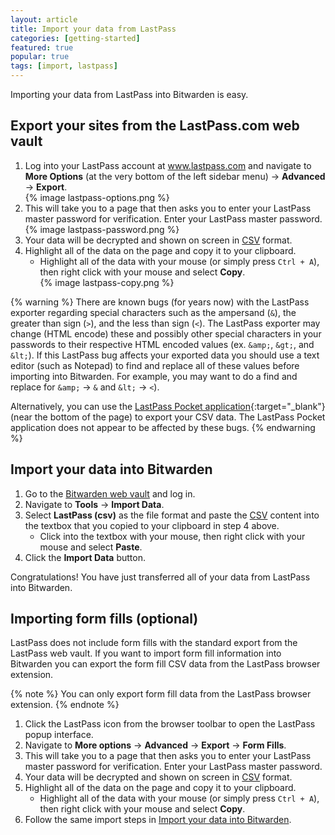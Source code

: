 ```yaml
---
layout: article
title: Import your data from LastPass
categories: [getting-started]
featured: true
popular: true
tags: [import, lastpass]
---
```


Importing your data from LastPass into Bitwarden is easy. 

## Export your sites from the LastPass.com web vault

1. Log into your LastPass account at www.lastpass.com and navigate to **More Options** (at the very bottom of the left sidebar menu) &rarr; **Advanced** &rarr; **Export**.<br />
   {% image lastpass-options.png %}
2. This will take you to a page that then asks you to enter your LastPass master password for verification. Enter your LastPass master password.<br />
   {% image lastpass-password.png %}
3. Your data will be decrypted and shown on screen in [CSV][csv] format.
4. Highlight all of the data on the page and copy it to your clipboard.
   - Highlight all of the data with your mouse (or simply press <code>Ctrl + A</code>), then right click with your mouse and select **Copy**.<br />
   {% image lastpass-copy.png %}

{% warning %}
There are known bugs (for years now) with the LastPass exporter regarding special characters such as the ampersand (<code>&amp;</code>), the greater than sign (<code>&gt;</code>), and the less than sign (<code>&lt;</code>). The LastPass exporter may change (HTML encode) these and possibly other special characters in your passwords to their respective HTML encoded values (ex. <code>&amp;amp;</code>, <code>&amp;gt;</code>, and <code>&amp;lt;</code>). If this LastPass bug affects your exported data you should use a text editor (such as Notepad) to find and replace all of these values before importing into Bitwarden. For example, you may want to do a find and replace for <code>&amp;amp;</code> &rarr; <code>&amp;</code> and <code>&amp;lt;</code> &rarr; <code>&lt;</code>).

Alternatively, you can use the [LastPass Pocket application](https://lastpass.com/misc_download2.php){:target="_blank"} (near the bottom of the page) to export your CSV data. The LastPass Pocket application does not appear to be affected by these bugs.
{% endwarning %}

## Import your data into Bitwarden

1. Go to the [Bitwarden web vault][bitwarden-vault] and log in.
2. Navigate to **Tools** &rarr; **Import Data**.
3. Select **LastPass (csv)** as the file format and paste the [CSV][csv] content into the textbox that you copied to your clipboard in step 4 above.
   - Click into the textbox with your mouse, then right click with your mouse and select **Paste**.
4. Click the **Import Data** button.

Congratulations! You have just transferred all of your data from LastPass into Bitwarden.

## Importing form fills (optional)

LastPass does not include form fills with the standard export from the LastPass web vault. If you want to import form fill information into Bitwarden you can export the form fill CSV data from the LastPass browser extension.

{% note %}
You can only export form fill data from the LastPass browser extension.
{% endnote %}

1. Click the LastPass icon from the browser toolbar to open the LastPass popup interface.
2. Navigate to **More options** &rarr; **Advanced** &rarr; **Export** &rarr; **Form Fills**.
3. This will take you to a page that then asks you to enter your LastPass master password for verification. Enter your LastPass master password.
4. Your data will be decrypted and shown on screen in [CSV][csv] format.
5. Highlight all of the data on the page and copy it to your clipboard.
   - Highlight all of the data with your mouse (or simply press <code>Ctrl + A</code>), then right click with your mouse and select **Copy**.
6. Follow the same import steps in [Import your data into Bitwarden](#import-your-data-into-bitwarden).

[csv]: https://en.wikipedia.org/wiki/Comma-separated_values
[bitwarden-vault]: https://vault.bitwarden.com
